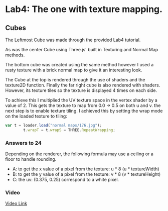 # Lab4: The one with texture mapping.

## Cubes
The Leftmost Cube was made through the provided Lab4 tutorial.

As was the center Cube using Three.js' built in Texturing and Normal Map methods.

The bottom cube was created using the same method however I used a rusty texture with a 
brick normal map to give it an interesting look.

The Cube at the top is rendered through the use of shaders and the texture2D function.
Finally the far right cube is also rendered with shaders. However, its texture tiles so 
the texture is displayed 4 times on each side. 

To achieve this I multiplied the UV texture space in the vertex shader by a value of 2.
This gets the texture to map from 0.0 -> 0.5 on both u and v. the next step is to enable
texture tiling. I achieved this by setting the wrap mode on the loaded texture to tiling:
```javascript
var t = loader.load("normal maps/176.jpg");
        t.wrapT = t.wrapS = THREE.RepeatWrapping;
```


### Answers to 24
Depending on the renderer, the following formula may use a ceiling or a floor to handle rounding.
* A: to get the x value of a pixel from the texture: u * 8 (u * textureWidth)
* B: to get the y value of a pixel from the texture: v * 8 (v * textureHeight)
* C: the uv: (0.375, 0.25) correspond to a white pixel.

### Video

[Video Link](https://drive.google.com/file/d/1ZEzh1JWLMO3BvghageW-mQJ5Wl4bgbio/view?usp=sharing)